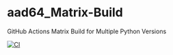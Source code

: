 # aad64_Matrix-Build
GitHub Actions Matrix Build for Multiple Python Versions

[![CI](https://github.com/nogibjj/aad64_Matrix-Build/actions/workflows/actions.yml/badge.svg)](https://github.com/nogibjj/aad64_Matrix-Build/actions/workflows/actions.yml)
